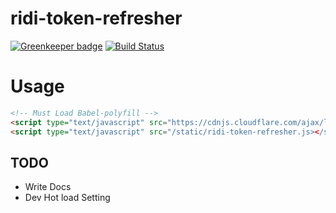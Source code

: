 
# ridi-token-refresher

[![Greenkeeper badge](https://badges.greenkeeper.io/ridi/ridi-token-refresher.svg)](https://greenkeeper.io/)
[![Build Status](https://travis-ci.org/ridi/ridi-token-refresher.svg?branch=master)](https://travis-ci.org/ridi/ridi-token-refresher)

# Usage
``` html
<!-- Must Load Babel-polyfill -->
<script type="text/javascript" src="https://cdnjs.cloudflare.com/ajax/libs/babel-polyfill/6.26.0/polyfill.min.js"></script>
<script type="text/javascript" src="/static/ridi-token-refresher.js></script>

```

## TODO
- Write Docs
- Dev Hot load Setting
